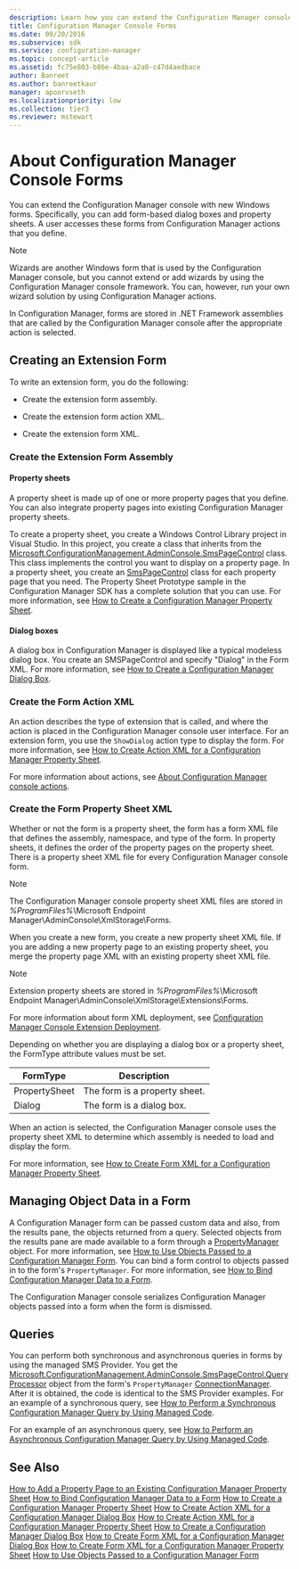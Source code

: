 ```yaml
---
description: Learn how you can extend the Configuration Manager console with new Windows forms like adding form based dialog boxes and property sheets.
title: Configuration Manager Console Forms
ms.date: 09/20/2016
ms.subservice: sdk
ms.service: configuration-manager
ms.topic: concept-article
ms.assetid: fc75e803-b86e-4baa-a2a0-c47d4aedbace
author: Banreet
ms.author: banreetkaur
manager: apoorvseth
ms.localizationpriority: low
ms.collection: tier3
ms.reviewer: mstewart
---
```

# About Configuration Manager Console Forms
You can extend the Configuration Manager console with new Windows forms. Specifically, you can add form-based dialog boxes and property sheets. A user accesses these forms from Configuration Manager actions that you define.

> [!NOTE]
>  Wizards are another Windows form that is used by the Configuration Manager console, but you cannot extend or add wizards by using the Configuration Manager console framework. You can, however, run your own wizard solution by using Configuration Manager actions.

 In Configuration Manager, forms are stored in .NET Framework assemblies that are called by the Configuration Manager console after the appropriate action is selected.

## Creating an Extension Form
 To write an extension form, you do the following:

-   Create the extension form assembly.

-   Create the extension form action XML.

-   Create the extension form XML.

### Create the Extension Form Assembly

#### Property sheets
 A property sheet is made up of one or more property pages that you define. You can also integrate property pages into existing Configuration Manager property sheets.

 To create a property sheet, you create a Windows Control Library project in Visual Studio. In this project, you create a class that inherits from the [Microsoft.ConfigurationManagement.AdminConsole.SmsPageControl](/previous-versions/system-center/developer/cc147309(v=msdn.10)) class. This class implements the control you want to display on a property page. In a property sheet, you create an [SmsPageControl](/previous-versions/system-center/developer/cc147309(v=msdn.10)) class for each property page that you need. The Property Sheet Prototype sample in the Configuration Manager SDK has a complete solution that you can use. For more information, see [How to Create a Configuration Manager Property Sheet](../../../../develop/core/servers/console/how-to-create-a-configuration-manager-property-sheet.md).

#### Dialog boxes
 A dialog box in Configuration Manager is displayed like a typical modeless dialog box. You create an SMSPageControl and specify "Dialog" in the Form XML. For more information, see [How to Create a Configuration Manager Dialog Box](../../../../develop/core/servers/console/how-to-create-a-configuration-manager-dialog-box.md).

### Create the Form Action XML
 An action describes the type of extension that is called, and where the action is placed in the Configuration Manager console user interface. For an extension form, you use the `ShowDialog` action type to display the form. For more information, see [How to Create Action XML for a Configuration Manager Property Sheet](../../../../develop/core/servers/console/how-to-create-action-xml-for-a-configuration-manager-property-sheet.md).

 For more information about actions, see [About Configuration Manager console actions](configuration-manager-actions.md).

### Create the Form Property Sheet XML
 Whether or not the form is a property sheet, the form has a form XML file that defines the assembly, namespace, and type of the form. In property sheets, it defines the order of the property pages on the property sheet. There is a property sheet XML file for every Configuration Manager console form.

> [!NOTE]
>  The Configuration Manager console property sheet XML files are stored in *%ProgramFiles%*\Microsoft Endpoint Manager\AdminConsole\XmlStorage\Forms.

 When you create a new form, you create a new property sheet XML file. If you are adding a new property page to an existing property sheet, you merge the property page XML with an existing property sheet XML file.

> [!NOTE]
>  Extension property sheets are stored in *%ProgramFiles%*\Microsoft Endpoint Manager\AdminConsole\XmlStorage\Extensions\Forms.

 For more information about form XML deployment, see [Configuration Manager Console Extension Deployment](../../../../develop/core/servers/console/console-extension-deployment.md).

 Depending on whether you are displaying a dialog box or a property sheet, the FormType attribute values must be set.

|FormType|Description|
|--------------|-----------------|
|PropertySheet|The form is a property sheet.|
|Dialog|The form is a dialog box.|

 When an action is selected, the Configuration Manager console uses the property sheet XML to determine which assembly is needed to load and display the form.

 For more information, see [How to Create Form XML for a Configuration Manager Property Sheet](../../../../develop/core/servers/console/how-to-create-form-xml-for-a-configuration-manager-property-sheet.md).

## Managing Object Data in a Form
 A Configuration Manager form can be passed custom data and also, from the results pane, the objects returned from a query. Selected objects from the results pane are made available to a form through a [PropertyManager](/previous-versions/system-center/developer/cc146982(v=msdn.10)) object. For more information, see [How to Use Objects Passed to a Configuration Manager Form](../../../../develop/core/servers/console/how-to-use-objects-passed-to-a-configuration-manager-form.md). You can bind a form control to objects passed in to the form's `PropertyManager`. For more information, see [How to Bind Configuration Manager Data to a Form](../../../../develop/core/servers/console/how-to-bind-configuration-manager-data-to-a-form.md).

 The Configuration Manager console serializes Configuration Manager objects passed into a form when the form is dismissed.

## Queries
 You can perform both synchronous and asynchronous queries in forms by using the managed SMS Provider. You get the [Microsoft.ConfigurationManagement.AdminConsole.SmsPageControl.QueryProcessor](/previous-versions/system-center/developer/cc146983(v=msdn.10)) object from the form's `PropertyManager` [ConnectionManager](/previous-versions/system-center/developer/cc146965(v=msdn.10)). After it is obtained, the code is identical to the SMS Provider examples. For an example of a synchronous query, see [How to Perform a Synchronous Configuration Manager Query by Using Managed Code](../../../../develop/core/understand/how-to-perform-a-synchronous-configuration-manager-query-by-using-managed-code.md).

 For an example of an asynchronous query, see [How to Perform an Asynchronous Configuration Manager Query by Using Managed Code](../../../../develop/core/understand/how-to-perform-an-asynchronous-query-by-using-managed-code.md).

## See Also
 [How to Add a Property Page to an Existing Configuration Manager Property Sheet](../../../../develop/core/servers/console/how-to-add-a-property-page-to-an-existing-configuration-manager-property-sheet.md)
 [How to Bind Configuration Manager Data to a Form](../../../../develop/core/servers/console/how-to-bind-configuration-manager-data-to-a-form.md)
 [How to Create a Configuration Manager Property Sheet](../../../../develop/core/servers/console/how-to-create-a-configuration-manager-property-sheet.md)
 [How to Create Action XML for a Configuration Manager Dialog Box](../../../../develop/core/servers/console/how-to-create-action-xml-for-a-configuration-manager-dialog-box.md)
 [How to Create Action XML for a Configuration Manager Property Sheet](../../../../develop/core/servers/console/how-to-create-action-xml-for-a-configuration-manager-property-sheet.md)
 [How to Create a Configuration Manager Dialog Box](../../../../develop/core/servers/console/how-to-create-a-configuration-manager-dialog-box.md)
 [How to Create Form XML for a Configuration Manager Dialog Box](../../../../develop/core/servers/console/how-to-create-form-xml-for-a-configuration-manager-dialog-box.md)
 [How to Create Form XML for a Configuration Manager Property Sheet](../../../../develop/core/servers/console/how-to-create-form-xml-for-a-configuration-manager-property-sheet.md)
 [How to Use Objects Passed to a Configuration Manager Form](../../../../develop/core/servers/console/how-to-use-objects-passed-to-a-configuration-manager-form.md)
